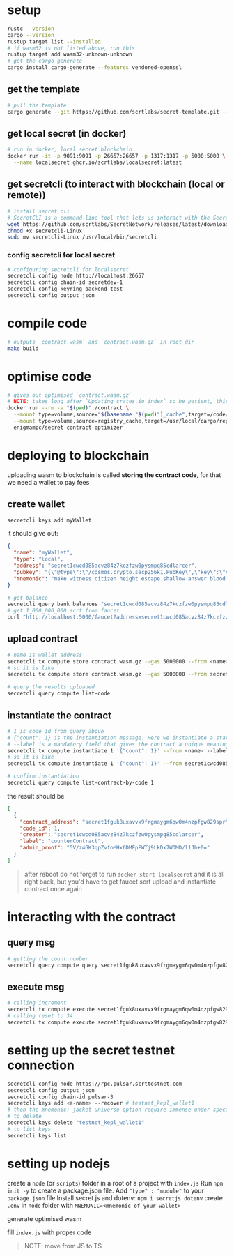 # setup

```sh
rustc --version
cargo --version
rustup target list --installed
# if wasm32 is not listed above, run this
rustup target add wasm32-unknown-unknown
# get the cargo generate
cargo install cargo-generate --features vendored-openssl
```

## get the template

```bash
# pull the template
cargo generate --git https://github.com/scrtlabs/secret-template.git --name my-counter-contract
```

## get local secret (in docker)

```bash
# run in docker, local secret blockchain
docker run -it -p 9091:9091 -p 26657:26657 -p 1317:1317 -p 5000:5000 \
  --name localsecret ghcr.io/scrtlabs/localsecret:latest
```

## get secretcli (to interact with blockchain (local or remote))

```bash
# install secret cli
# SecretCLI is a command-line tool that lets us interact with the Secret Network blockchain. It is used to send and query data as well as manage user keys and wallets.
wget https://github.com/scrtlabs/SecretNetwork/releases/latest/download/secretcli-Linux
chmod +x secretcli-Linux
sudo mv secretcli-Linux /usr/local/bin/secretcli
```

### config secretcli for local secret

```bash
# configuring secretcli for localsecret
secretcli config node http://localhost:26657
secretcli config chain-id secretdev-1
secretcli config keyring-backend test
secretcli config output json
```

# compile code

```bash
# outputs `contract.wasm` and `contract.wasm.gz` in root dir
make build
```

# optimise code

```bash
# gives out optimised `contract.wasm.gz`
# NOTE: takes long after `Updating crates.io index` so be patient, this is OK
docker run --rm -v "$(pwd)":/contract \
  --mount type=volume,source="$(basename "$(pwd)")_cache",target=/code/target \
  --mount type=volume,source=registry_cache,target=/usr/local/cargo/registry \
  enigmampc/secret-contract-optimizer
```

# deploying to blockchain

uploading wasm to blockchain is called **storing the contract code**, for that we need a wallet to pay fees

## create wallet

```bash
secretcli keys add myWallet
```

it should give out:

```json
{
  "name": "myWallet",
  "type": "local",
  "address": "secret1cwcd085acvz84z7kczfzw0pysmpq85cdlarcer",
  "pubkey": "{\"@type\":\"/cosmos.crypto.secp256k1.PubKey\",\"key\":\"AqjW6iv9pSCfDydKFiznqqQTNr8cwpbRmf8abJcslE0A\"}",
  "mnemonic": "make witness citizen height escape shallow answer blood table omit embrace please iron draw priority jelly hungry success consider select fatal innocent chaos snap"
}
```

```bash
# get balance
secretcli query bank balances "secret1cwcd085acvz84z7kczfzw0pysmpq85cdlarcer"
# get 1_000_000_000 scrt from faucet
curl "http://localhost:5000/faucet?address=secret1cwcd085acvz84z7kczfzw0pysmpq85cdlarcer"
```

## upload contract

```bash
# name is wallet address
secretcli tx compute store contract.wasm.gz --gas 5000000 --from <name> --chain-id secretdev-1
# so it is like
secretcli tx compute store contract.wasm.gz --gas 5000000 --from secret1cwcd085acvz84z7kczfzw0pysmpq85cdlarcer --chain-id secretdev-1

# query the results uploaded
secretcli query compute list-code
```

## instantiate the contract

```bash
# 1 is code id from query above
# {"count": 1} is the instantiation message. Here we instantiate a starting count of 1, but you can make it any i32 you want
# --label is a mandatory field that gives the contract a unique meaningful identifier
secretcli tx compute instantiate 1 '{"count": 1}' --from <name> --label counterContract -y
# so it is like
secretcli tx compute instantiate 1 '{"count": 1}' --from secret1cwcd085acvz84z7kczfzw0pysmpq85cdlarcer --label counterContract -y

# confirm instantiation
secretcli query compute list-contract-by-code 1
```

the result should be

```json
[
  {
    "contract_address": "secret1fguk8uxavvx9frgmaygm6qw0m4nzpfgw829spr",
    "code_id": 1,
    "creator": "secret1cwcd085acvz84z7kczfzw0pysmpq85cdlarcer",
    "label": "counterContract",
    "admin_proof": "5V/z4GK3qpZvfoMHx6DMEpFWTj9LkDx7WDMD/l1Jh+0="
  }
]
```

> after reboot
> do not forget to run `docker start localsecret` and it is all right back, but you'd have to get faucet scrt upload and instantiate contract once again

# interacting with the contract

## query msg

```bash
# getting the count number
secretcli query compute query secret1fguk8uxavvx9frgmaygm6qw0m4nzpfgw829spr '{"get_count": {}}'
```

## execute msg

```bash
# calling increment
secretcli tx compute execute secret1fguk8uxavvx9frgmaygm6qw0m4nzpfgw829spr '{"increment": {}}' --from myWallet
# calling reset to 34
secretcli tx compute execute secret1fguk8uxavvx9frgmaygm6qw0m4nzpfgw829spr '{"reset": {"count": 34}}' --from myWallet
```

# setting up the secret testnet connection

```bash
secretcli config node https://rpc.pulsar.scrttestnet.com
secretcli config output json
secretcli config chain-id pulsar-3
secretcli keys add <a-name> --recover # testnet_kepl_wallet1
# then the mnemonic: jacket universe option require immense under special winner rug evoke position profit
# to delete
secretcli keys delete "testnet_kepl_wallet1"
# to list keys
secretcli keys list

```

# setting up nodejs

create a `node` (or `scripts`) folder in a root of a project with `index.js`
Run `npm init -y` to create a package.json file.
Add `"type" : "module"` to your `package.json` file
Install secret.js and dotenv: `npm i secretjs dotenv`
create `.env` in `node` folder with `MNEMONIC=<mnemonic of your wallet>`

generate optimised wasm

fill `index.js` with proper code

> NOTE: move from JS to TS
